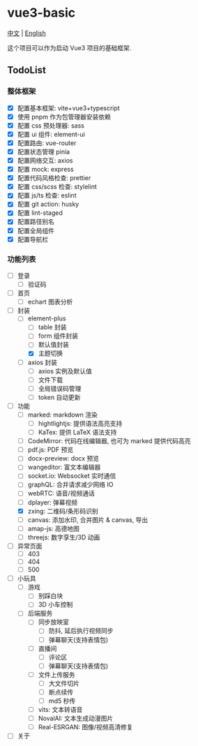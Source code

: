 # vue3-basic

[中文](./README.md) | [English](./README_EN.md)

这个项目可以作为启动 Vue3 项目的基础框架.

## TodoList

### 整体框架

- [x] 配置基本框架: vite+vue3+typescript
- [x] 使用 pnpm 作为包管理器安装依赖
- [x] 配置 css 预处理器: sass
- [x] 配置 ui 组件: element-ui
- [x] 配置路由: vue-router
- [x] 配置状态管理 pinia
- [x] 配置网络交互: axios
- [x] 配置 mock: express
- [x] 配置代码风格检查: prettier
- [x] 配置 css/scss 检查: stylelint
- [x] 配置 js/ts 检查: eslint
- [x] 配置 git action: husky
- [x] 配置 lint-staged
- [x] 配置路径别名
- [x] 配置全局组件
- [x] 配置导航栏

### 功能列表

- [ ] 登录
  - [ ] 验证码
- [ ] 首页
  - [ ] echart 图表分析
- [ ] 封装
  - [ ] element-plus
    - [ ] table 封装
    - [ ] form 组件封装
    - [ ] 默认值封装
    - [x] 主题切换
  - [ ] axios 封装
    - [ ] axios 实例及默认值
    - [ ] 文件下载
    - [ ] 全局错误码管理
    - [ ] token 自动更新
- [ ] 功能
  - [ ] marked: markdown 渲染
    - [ ] hightlightjs: 提供语法高亮支持
    - [ ] KaTex: 提供 LaTeX 语法支持
  - [ ] CodeMirror: 代码在线编辑器, 也可为 marked 提供代码高亮
  - [ ] pdf.js: PDF 预览
  - [ ] docx-preview: docx 预览
  - [ ] wangeditor: 富文本编辑器
  - [ ] socket.io: Websocket 实时通信
  - [ ] graphQL: 合并请求减少网络 IO
  - [ ] webRTC: 语音/视频通话
  - [ ] dplayer: 弹幕视频
  - [x] zxing: 二维码/条形码识别
  - [ ] canvas: 添加水印, 合并图片 & canvas, 导出
  - [ ] amap-js: 高德地图
  - [ ] threejs: 数字孪生/3D 动画
- [ ] 异常页面
  - [ ] 403
  - [ ] 404
  - [ ] 500
- [ ] 小玩具
  - [ ] 游戏
    - [ ] 别踩白块
    - [ ] 3D 小车控制
  - [ ] 后端服务
    - [ ] 同步放映室
      - [ ] 防抖, 延后执行视频同步
      - [ ] 弹幕聊天(支持表情包)
    - [ ] 直播间
      - [ ] 评论区
      - [ ] 弹幕聊天(支持表情包)
    - [ ] 文件上传服务
      - [ ] 大文件切片
      - [ ] 断点续传
      - [ ] md5 秒传
    - [ ] vits: 文本转语音
    - [ ] NovalAI: 文本生成动漫图片
    - [ ] Real-ESRGAN: 图像/视频高清修复
- [ ] 关于

